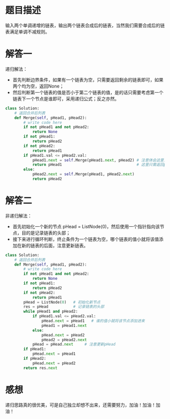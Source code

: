 # 题目描述

输入两个单调递增的链表，输出两个链表合成后的链表，当然我们需要合成后的链表满足单调不减规则。

# 解答一

递归解法：
* 首先判断边界条件，如果有一个链表为空，只需要返回剩余的链表即可，如果两个均为空，返回None；
* 然后判断第一个链表的值是否小于第二个链表的值，是的话只需要考虑第一个链表下一个节点是谁即可，采用递归公式；反之亦然。

```python
class Solution:
    # 返回合并后列表
    def Merge(self, pHead1, pHead2):
        # write code here
        if not pHead1 and not pHead2:
            return None
        if not pHead1:
            return pHead2
        if not pHead2:
            return pHead1
        if pHead1.val <= pHead2.val:
            pHead1.next = self.Merge(pHead1.next, pHead2) # 注意体会这里，递归的优点
            return pHead1                                 # 这里只需返回pHead1即可，因为是从pHead1开始链接的。
        else:
            pHead2.next = self.Merge(pHead1, pHead2.next) 
            return pHead2
```

# 解答二

非递归解法：
* 首先初始化一个新的节点 pHead = ListNode(0)，然后使用一个指针指向该节点，目的是记录链表的头部；
* 接下来进行循环判断，终止条件为一个链表为空，哪个链表的值小就将该值添加在新的链表的后面，注意更新链表。

```python
class Solution:
    # 返回合并后列表
    def Merge(self, pHead1, pHead2):
        # write code here
        if not pHead1 and not pHead2:
            return None
        if not pHead1:
            return pHead2
        if not pHead2:
            return pHead1
        pHead = ListNode(0)   # 初始化新节点
        res = pHead           # 记录链表的头部
        while pHead1 and pHead2:
            if pHead1.val <= pHead2.val:
                pHead.next = pHead1   # 谁的值小就将该节点添加进来
                pHead1 = pHead1.next
            else:
                pHead.next = pHead2
                pHead2 = pHead2.next
            pHead = pHead.next     # 注意更新pHead
        if pHead1:
            pHead.next = pHead1
        if pHead2:
            pHead.next = pHead2
        return res.next
```

# 感想

递归思路真的很优美，可是自己独立却想不出来，还需要努力，加油！加油！加油！
